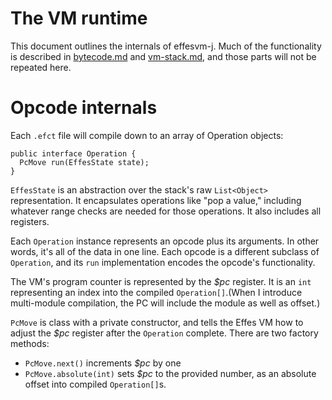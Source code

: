 The VM runtime
========================================================================================

This document outlines the internals of effesvm-j. Much of the functionality is described in [bytecode.md](bytcode.md) and [vm-stack.md](vm-stack.md), and those parts will not be repeated here.

Opcode internals
========================================================================================

Each `.efct` file will compile down to an array of Operation objects:

    public interface Operation {
      PcMove run(EffesState state);
    }

`EffesState` is an abstraction over the stack's raw `List<Object>` representation. It encapsulates operations like "pop a value," including whatever range checks are needed for those operations. It also includes all registers.

Each `Operation` instance represents an opcode plus its arguments. In other words, it's all of the data in one line. Each opcode is a different subclass of `Operation`, and its `run` implementation encodes the opcode's functionality.

The VM's program counter is represented by the _$pc_ register. It is an `int` representing an index into the compiled `Operation[]`.(When I introduce multi-module compilation, the PC will include the module as well as offset.)

`PcMove` is class with a private constructor, and tells the Effes VM how to adjust the _$pc_ register after the `Operation` complete. There are two factory methods:

- `PcMove.next()` increments _$pc_ by one
- `PcMove.absolute(int)` sets _$pc_ to the provided number, as an absolute offset into compiled `Operation[]`s.
